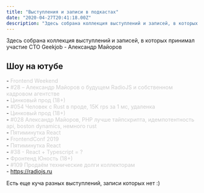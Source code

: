 ```yaml
---
title: "Выступления и записи в подкастах"
date: "2020-04-27T20:41:18.00Z"
description: "Здесь собрана коллекция выступлений и записей, в которых принимал участие CTO Geekjob - Александр Майоров  Шоу на ютубе Frontend"
---
```


<p>Здесь собрана коллекция выступлений и записей, в которых принимал участие CTO Geekjob - Александр Майоров</p><h2 id="-">Шоу на ютубе</h2>- <a href="https://soundcloud.com/frontend-weekend" title="Frontend Weekend" target="_blank" style="color: #cccccc; text-decoration: none;">Frontend Weekend</a> <br/>
- <a href="https://soundcloud.com/frontend-weekend/fw-28" title="#28 – Александр Майоров о будущем RadioJS и собственном кадровом агентстве" target="_blank" style="color: #cccccc; text-decoration: none;">#28 – Александр Майоров о будущем RadioJS и собственном кадровом агентстве</a> <br/>
- <a href="https://soundcloud.com/znprod" title="Цинковый прод (18+)" target="_blank" style="color: #cccccc; text-decoration: none;">Цинковый прод (18+)</a> <br/>
- <a href="https://soundcloud.com/znprod/054-15k-rps-z-1-ms" title="#054 Человек с Rust в проде, 15K rps за 1 мс, удаленка" target="_blank" style="color: #cccccc; text-decoration: none;">#054 Человек с Rust в проде, 15K rps за 1 мс, удаленка</a> <br/>
- <a href="https://soundcloud.com/znprod" title="Цинковый прод (18+)" target="_blank" style="color: #cccccc; text-decoration: none;">Цинковый прод (18+)</a> <br/>
- <a href="https://soundcloud.com/znprod/028-aleksandr-mayorov-php-luchshe-taypskripta-idempotentnost-api-boston-dynamics-nemnogo-rust" title="#028 Александр Майоров, PHP лучше тайпскрипта, идемпотентность api, boston dynamics, немного rust" target="_blank" style="color: #cccccc; text-decoration: none;">#028 Александр Майоров, PHP лучше тайпскрипта, идемпотентность api, boston dynamics, немного rust</a> <br/>
- <a href="https://soundcloud.com/5minreact" title="Пятиминутка React" target="_blank" style="color: #cccccc; text-decoration: none;">Пятиминутка React</a> <br/>
- <a href="https://soundcloud.com/5minreact/060-frontendconf-2019" title="FrontendConf 2019" target="_blank" style="color: #cccccc; text-decoration: none;">FrontendConf 2019</a> <br/>
- <a href="https://soundcloud.com/5minreact" title="Пятиминутка React" target="_blank" style="color: #cccccc; text-decoration: none;">Пятиминутка React</a> <br/>
- <a href="https://soundcloud.com/5minreact/38-react-typescript-newhr" title="#38 - React + Typescript = ?" target="_blank" style="color: #cccccc; text-decoration: none;">#38 - React + Typescript = ?</a> <br/>
- <a href="https://soundcloud.com/frontend_u" title="Фронтенд Юность (18+)" target="_blank" style="color: #cccccc; text-decoration: none;">Фронтенд Юность (18+)</a> <br/>
- <a href="https://soundcloud.com/frontend_u/e109" title="#109 Продаём технические долги коллекторам" target="_blank" style="color: #cccccc; text-decoration: none;">#109 Продаём технические долги коллекторам</a> <br/>
- <a href="https://radiojs.ru/">https://radiojs.ru</a> <br/>
<p>Есть еще куча разных выступлений, записи которых нет :)</p>


